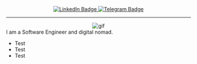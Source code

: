 <div id="header" align="center">
  <div id="badges">
    <a href="https://www.linkedin.com/in/ipestilenz/">
      <img src="https://img.shields.io/badge/LinkedIn-blue?style=for-the-badge&logo=linkedin&logoColor=white" alt="LinkedIn Badge"/>
    </a>
    <a href="https://t.me/rollyscrolly">
      <img src="https://img.shields.io/badge/telegram-black?style=for-the-badge&logo=telegram&logoColor=black" alt="Telegram Badge"/>
    </a>
  </div>
  
  <img src="https://komarev.com/ghpvc/?username=mrblond1n&style=flat-square&color=blue" alt=""/>
</div>

---

<div align="center">
  <img src="https://media.giphy.com/media/h408T6Y5GfmXBKW62l/giphy.gif" alt="gif" />
</div>
  
<div>
  I am a Software Engineer and digital nomad.

  - Test
  - Test
  - Test
</div>


<!--
**mrblond1n/mrblond1n** is a ✨ _special_ ✨ repository because its `README.md` (this file) appears on your GitHub profile.

Here are some ideas to get you started:

- 🔭 I’m currently working on ...
- 🌱 I’m currently learning ...
- 👯 I’m looking to collaborate on ...
- 🤔 I’m looking for help with ...
- 💬 Ask me about ...
- 📫 How to reach me: ...
- 😄 Pronouns: ...
- ⚡ Fun fact: ...
-->
